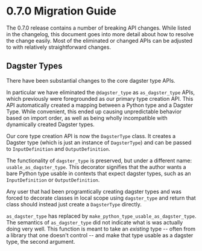 # 0.7.0 Migration Guide

The 0.7.0 release contains a number of breaking API changes. While listed
in the changelog, this document goes into more detail about how to
resolve the change easily. Most of the eliminated or changed APIs
can be adjusted to with relatively straightforward changes.

## Dagster Types

There have been substantial changes to the core dagster type APIs.

In particular we have eliminated the `@dagster_type` as `as_dagster_type`
APIs, which previously
were foregrounded as our primary type creation API. This API automatically
created a mapping between a Python type and a Dagster Type. While convenient,
this ended up causing unpredictable behavior based on import order, as well
as being wholly incompatible with dynamically created Dagster types.

Our core type creation API is now the `DagsterType` class. It creates a
Dagster type (which is just an instance of `DagsterType`) and can be passed
to `InputDefinition` and `OutputDefinition`.

The functionality of `dagster_type` is preserved, but under a different name:
`usable_as_dagster_type`. This decorator signifies that the author wants
a bare Python type usable in contexts that expect dagster types, such as
an `InputDefinition` or `OutputDefinition`.

Any user that had been programtically creating dagster types and was forced
to decorate classes in local scope using `dagster_type` and return that class
should instead just create a `DagsterType` directly.

`as_dagster_type` has replaced by `make_python_type_usable_as_dagster_type`.
The semantics of `as_dagster_type` did not indicate what is was actually doing
very well. This function is meant to take an _existing_ type -- often from
a library that one doesn't control -- and make that type usable as a dagster
type, the second argument.
